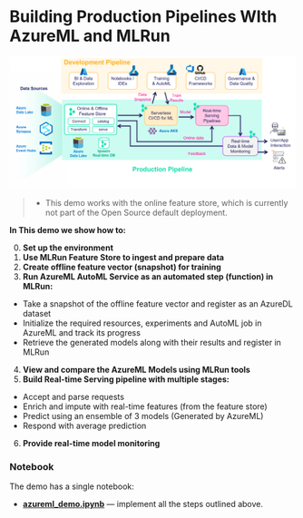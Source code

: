 # Building Production Pipelines WIth AzureML and MLRun

<img src="./azure-mlrun.png" alt="MLRun-in-azure" width="1000"/>

> - This demo works with the online feature store, which is currently not part of the Open Source default deployment.

**In This demo we show how to:**

0. **Set up the environment**
1. **Use MLRun Feature Store to ingest and prepare data**
2. **Create offline feature vector (snapshot) for training**
3. **Run AzureML AutoML Service as an automated step (function) in MLRun:**
  * Take a snapshot of the offline feature vector and register as an AzureDL dataset
  * Initialize the required resources, experiments and AutoML job in AzureML and track its progress
  * Retrieve the generated models along with their results and register in MLRun
4. **View and compare the AzureML Models using MLRun tools**
5. **Build Real-time Serving pipeline with multiple stages:**
  * Accept and parse requests
  * Enrich and impute with real-time features (from the feature store)
  * Predict using an ensemble of 3 models (Generated by AzureML)
  * Respond with average prediction
6. **Provide real-time model monitoring**

<a id="notebooks"></a>
### Notebook

The demo has a single notebook:

- [**azureml_demo.ipynb**](azureml_demo.ipynb) &mdash; implement all the steps outlined above.
